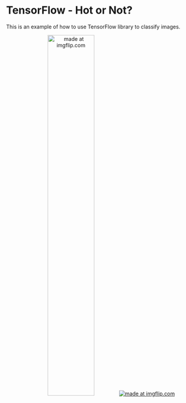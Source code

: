 # TensorFlow - Hot or Not?
This is an example of how to use TensorFlow library to classify images.

<div align="center">
<a href="https://imgflip.com/i/257ush"><img width=50% height=50% src="https://i.imgflip.com/257ush.jpg" title="made at imgflip.com"/></a>
<a href="https://imgflip.com/i/257uv9"><img src="https://i.imgflip.com/257uv9.jpg" title="made at imgflip.com"/></a>
</div>
